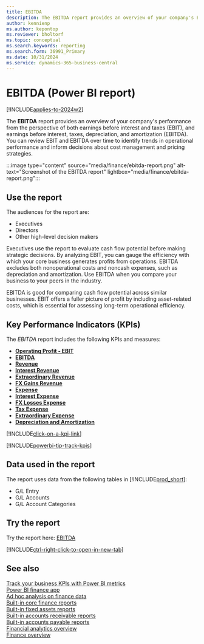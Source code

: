 ```yaml
---
title: EBITDA
description: The EBITDA report provides an overview of your company's EBIT and EBITDA over time.
author: kennienp
ms.author: kepontop
ms.reviewer: bholtorf
ms.topic: conceptual
ms.search.keywords: reporting
ms.search.form: 36991_Primary
ms.date: 10/31/2024
ms.service: dynamics-365-business-central
---
```


# EBITDA (Power BI report)

[!INCLUDE[applies-to-2024w2](includes/applies-to-2024w2.md)]

The **EBITDA** report provides an overview of your company's performance from the perspective of both earnings before interest and taxes (EBIT), and earnings before interest, taxes, depreciation, and amortization (EBITDA). You can review EBIT and EBITDA over time to identify trends in operational performance and inform decisions about cost management and pricing strategies.

:::image type="content" source="media/finance/ebitda-report.png" alt-text="Screenshot of the EBITDA report" lightbox="media/finance/ebitda-report.png":::

## Use the report

The audiences for the report are:

- Executives
- Directors
- Other high-level decision makers

Executives use the report to evaluate cash flow potential before making strategic decisions. By analyzing EBIT, you can gauge the efficiency with which your core business generates profits from operations. EBITDA excludes both nonoperational costs and noncash expenses, such as depreciation and amortization. Use EBITDA when you compare your business to your peers in the industry.

EBITDA is good for comparing cash flow potential across similar businesses. EBIT offers a fuller picture of profit by including asset-related costs, which is essential for assessing long-term operational efficiency.

## Key Performance Indicators (KPIs)

The *EBITDA* report includes the following KPIs and measures: 

- [**Operating Profit - EBIT**](finance-powerbi-kpis.md#-change-in-operating-profit---ebit)
- [**EBITDA**](finance-powerbi-kpis.md#ebitda)
- [**Revenue**](finance-powerbi-kpis.md#revenue)
- [**Interest Revenue**](finance-powerbi-kpis.md#interest-revenue)
- [**Extraordinary Revenue**](finance-powerbi-kpis.md#extraordinary-revenue)
- [**FX Gains Revenue**](finance-powerbi-kpis.md#fx-gains-revenue)
- [**Expense**](finance-powerbi-kpis.md#expense)
- [**Interest Expense**](finance-powerbi-kpis.md#interest-expense)
- [**FX Losses Expense**](finance-powerbi-kpis.md#fx-losses-expense)
- [**Tax Expense**](finance-powerbi-kpis.md#tax-expense)
- [**Extraordinary Expense**](finance-powerbi-kpis.md#extraordinary-expense)
- [**Depreciation and Amortization**](finance-powerbi-kpis.md#depreciation-and-amortization)

[!INCLUDE[click-on-a-kpi-link](includes/click-on-a-kpi-link.md)] 

[!INCLUDE[powerbi-tip-track-kpis](includes/powerbi-tip-track-kpis.md)]

## Data used in the report

The report uses data from the following tables in [!INCLUDE[prod_short](includes/prod_short.md)]:

- G/L Entry
- G/L Accounts
- G/L Account Categories

## Try the report

Try the report here: [EBITDA](https://businesscentral.dynamics.com?page=36991)

[!INCLUDE[ctrl-right-click-to-open-in-new-tab](includes/ctrl-right-click-to-open-in-new-tab.md)]

## See also

[Track your business KPIs with Power BI metrics](track-kpis-with-power-bi-metrics.md)  
[Power BI finance app](finance-powerbi-app.md)  
[Ad hoc analysis on finance data](ad-hoc-analysis-finance.md)  
[Built-in core finance reports](finance-reports.md)  
[Built-in fixed assets reports](fa-reports.md)  
[Built-in accounts receivable reports](receivables-reports.md)  
[Built-in accounts payable reports](payables-reports.md)  
[Financial analytics overview](bi.md)  
[Finance overview](finance.md)